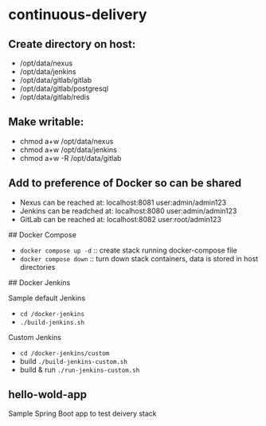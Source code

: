 # continuous-delivery

## Create directory on host:
- /opt/data/nexus
- /opt/data/jenkins
- /opt/data/gitlab/gitlab
- /opt/data/gitlab/postgresql
- /opt/data/gitlab/redis

## Make writable:
- chmod a+w /opt/data/nexus
- chmod a+w /opt/data/jenkins
- chmod a+w -R /opt/data/gitlab

## Add to preference of Docker so can be shared

- Nexus can be reached at: localhost:8081 user:admin/admin123
- Jenkins can be readched at: localhost:8080 user:admin/admin123
- GitLab can be reached at: localhost:8082 user:root/admin123

## Docker Compose

- ```docker compose up -d``` :: create stack running docker-compose file
- ```docker compose down``` :: turn down stack containers, data is stored in host directories

## Docker Jenkins

Sample default Jenkins 
- ```cd /docker-jenkins```
- ```./build-jenkins.sh```

Custom Jenkins
- ```cd /docker-jenkins/custom```
- build ```./build-jenkins-custom.sh```
- build & run ```./run-jenkins-custom.sh```

## hello-wold-app
Sample Spring Boot app to test deivery stack
